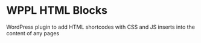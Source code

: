 # WPPL HTML Blocks
WordPress plugin to add HTML shortcodes with CSS and JS inserts into the content of any pages
